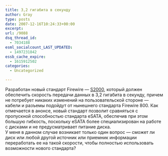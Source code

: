 ```yaml
---
title: 3,2 гигабита в секунду
author: Gray
type: posts
date: 2007-12-16T10:24:33+00:00
excerpt:
url: /9088
dsq_thread_id:
  - 7034188
esml_socialcount_LAST_UPDATED:
  - 1497231842
essb_cache_expire:
  - 1615912502
categories:
  - Uncategorized

---
```








Разработан новый стандарт Firewire &#8212; <a href="http://www.1394ta.org/Press/2007Press/december/12.12.a.htm" target="_blank">S2000</a>, который должен обеспечить скорость передачи данных в 3,2 гигабита в секунду, причем не потребует никаких изменений на пользовательской стороне &#8212; кабели и разъемы подойдут от нынешнего стандарта Firewire 800. Как отмечается в анонсе, новый стандарт позволит сравняться с пропускной способностью стандарта eSATA, обеспечив при этом большую гибкость, поскольку eSATA более специализирован на работе с дисками и не предусматривает питание диска.  
У меня в данном случае возникает только один вопрос &#8212; сможет ли диск или любой другой источник или приемник информации переработать ее на такой скорости, чтобы полностью использовать возможности нового стандарта?